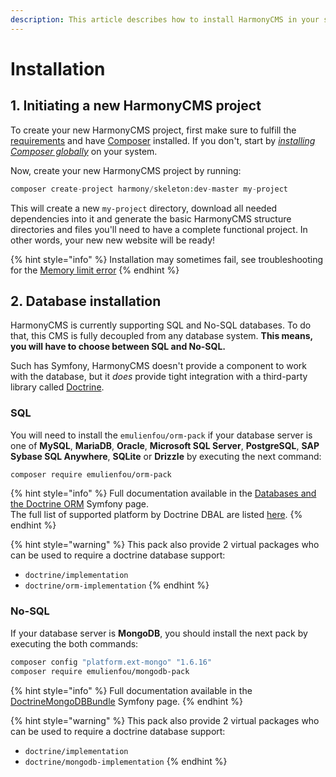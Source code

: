 ```yaml
---
description: This article describes how to install HarmonyCMS in your system.
---
```


# Installation

## 1. Initiating a new HarmonyCMS project

To create your new HarmonyCMS project, first make sure to fulfill the [requirements](../reference/requirements/) and have [Composer](https://getcomposer.org) installed. If you don't, start by [_installing Composer globally_](https://symfony.com/doc/current/setup/composer.html) on your system.

Now, create your new HarmonyCMS project by running:

```php
composer create-project harmony/skeleton:dev-master my-project
```

This will create a new `my-project` directory, download all needed dependencies into it and generate the basic HarmonyCMS structure directories and files you'll need to have a complete functional project. In other words, your new new website will be ready!

{% hint style="info" %}
Installation may sometimes fail, see troubleshooting for the [Memory limit error](https://docs.harmonycms.net/reference/troubleshooting#memory-limit-errors)
{% endhint %}

## 2. Database installation

HarmonyCMS is currently supporting SQL and No-SQL databases. To do that, this CMS is fully decoupled from any database system. **This means, you will have to choose between SQL and No-SQL.**

Such has Symfony, HarmonyCMS doesn't provide a component to work with the database, but it _does_ provide tight integration with a third-party library called [Doctrine](http://www.doctrine-project.org/).

### SQL

You will need to install the `emulienfou/orm-pack` if your database server is one of **MySQL**, **MariaDB**, **Oracle**, **Microsoft SQL Server**, **PostgreSQL**, **SAP Sybase SQL Anywhere**, **SQLite** or **Drizzle** by executing the next command:

```bash
composer require emulienfou/orm-pack
```

{% hint style="info" %}
Full documentation available in the [Databases and the Doctrine ORM](https://symfony.com/doc/current/doctrine.html) Symfony page.  
The full list of supported platform by Doctrine DBAL are listed [here](https://www.doctrine-project.org/projects/doctrine-dbal/en/2.9/reference/platforms.html).
{% endhint %}

{% hint style="warning" %}
This pack also provide 2 virtual packages who can be used to require a doctrine database support:

* `doctrine/implementation`
* `doctrine/orm-implementation`
{% endhint %}

### No-SQL

If your database server is **MongoDB**, you should install the next pack by executing the both commands:

```bash
composer config "platform.ext-mongo" "1.6.16"
composer require emulienfou/mongodb-pack
```

{% hint style="info" %}
Full documentation available in the [DoctrineMongoDBBundle](https://symfony.com/doc/current/bundles/DoctrineMongoDBBundle/index.html) Symfony page.
{% endhint %}

{% hint style="warning" %}
This pack also provide 2 virtual packages who can be used to require a doctrine database support:

* `doctrine/implementation`
* `doctrine/mongodb-implementation`
{% endhint %}

